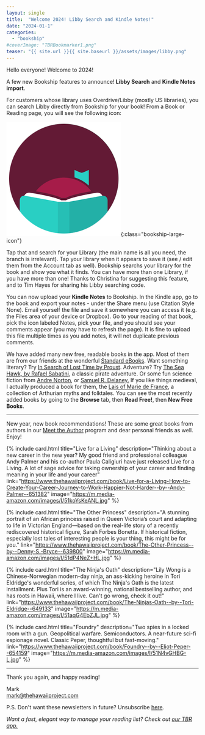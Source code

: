 ```yaml
---
layout: single
title:  "Welcome 2024! Libby Search and Kindle Notes!"
date: "2024-01-1"
categories: 
  - "bookship"
#coverImage: "TBRBookmarker1.png"
teaser: "{{ site.url }}{{ site.baseurl }}/assets/images/libby.png"
---
```


Hello everyone! Welcome to 2024!
 
A few new Bookship features to announce! **Libby Search** and **Kindle Notes import**.

For customers whose library uses Overdrive/Libby (mostly US libraries), you can search Libby directly from Bookship for your book! From a Book or Reading page, you will see the following icon:

![Alt text](/assets/images/libby.png){:class="bookship-large-icon"}

Tap that and search for your Library (the main name is all you need, the branch is irrelevant). Tap your library when it appears to save it (see / edit them from the Account tab as well). Bookship searchs your library for the book and show you what it finds. You can have more than one Library, if you have more than one! Thanks to Christina for suggesting this feature, and to Tim Hayes for sharing his Libby searching code.

You can now upload your **Kindle Notes** to Bookship. In the Kindle app, go to the book and export your notes - under the Share menu (use Citation Style None). Email yourself the file and save it somewhere you can access it (e.g. the Files area of your device or Dropbox). Go to your reading of that book, pick the icon labeled Notes, pick your file, and you should see your comments appear (you may have to refresh the page). It is fine to upload this file multiple times as you add notes, it will not duplicate previous comments.

We have added many new free, readable books in the app. Most of them are from our friends at the wonderful [Standard eBooks](https://standardebooks.org). Want something literary? Try [In Search of Lost Time by Proust](https://links.bookshipapp.com/u0E6DUtgoGb). Adventure? Try [The Sea Hawk, by Rafael Sabatini](https://links.bookshipapp.com/qCeQzcJgoGb), a classic pirate adventure. Or some fun science fiction from [Andre Norton](https://links.bookshipapp.com/63Oe6mqgoGb), or [Samuel R. Delaney.](https://links.bookshipapp.com/EFIqInsgoGb) If you like things medieval, I actually produced a book for them, the [Lais of Marie de France](https://links.bookshipapp.com/1HMCJhpgoGb), a collection of Arthurian myths and folktales. You can see the most recently added books by going to the **Browse** tab, then **Read Free!**, then **New Free Books**.

----

New year, new book recommendations! These are some great books from authors in our [Meet the Author](https://blog.bookshipapp.com/2021/03/11/getting-an-author-to-visit-your-book-club/) program and dear personal friends as well. Enjoy!


{% include card.html
   title="Live for a Living"
   description="Thinking about a new career in the new year? My good friend and professional colleague Andy Palmer and his co-author Paula Caligiuri have just released Live for a Living. A lot of sage advice for taking ownership of your career and finding meaning in your life and your career"
   link="https://www.thehawaiiproject.com/book/Live-for-a-Living-How-to-Create-Your-Career-Journey-to-Work-Happier-Not-Harder--by--Andy-Palmer--651382"
   image="https://m.media-amazon.com/images/I/51koYsKeANL.jpg"
%}

{% include card.html
   title="The Other Princess"
   description="A stunning portrait of an African princess raised in Queen Victoria’s court and adapting to life in Victorian England—based on the real-life story of a recently rediscovered historical figure, Sarah Forbes Bonetta. If historical fiction, especially lost tales of interesting people is your thing, this might be for you."
   link="https://www.thehawaiiproject.com/book/The-Other-Princess--by--Denny-S.-Bryce--639800"
   image="https://m.media-amazon.com/images/I/51dP4NeZ+HL.jpg"
%}


{% include card.html
   title="The Ninja's Oath"
   description="Lily Wong is a Chinese-Norwegian modern-day ninja, an ass-kicking heroine in
          Tori Eldridge's wonderful series, of which The Ninja's Oath is the latest installment. Plus Tori is an award-winning, national bestselling author, and has roots in Hawaii, where I live. Can't go wrong, check it out!"
   link="https://www.thehawaiiproject.com/book/The-Ninjas-Oath--by--Tori-Eldridge--649133"
   image="https://m.media-amazon.com/images/I/51aqG4EbZJL.jpg"
%}


{% include card.html
   title="Foundry"
   description="Two spies in a locked room with a gun. Geopolitical warfare. Semiconductors. A near-future sci-fi espionage novel. Classic Peper, thoughtful but fast-moving."
   link="https://www.thehawaiiproject.com/book/Foundry--by--Eliot-Peper--654159"
   image="https://m.media-amazon.com/images/I/51N4vGHBG-L.jpg"
%}

----

Thank you again, and happy reading!

Mark  
mark@thehawaiiproject.com

P.S. Don't want these newsletters in future? Unsubscribe [here](https://www.bookshipapp.com/#/newsletterUnsubscribe/%recipient.USERKEY%).

_Want a fast, elegant way to manage your reading list? Check out [our TBR app.](https://tbrapp.co)_






